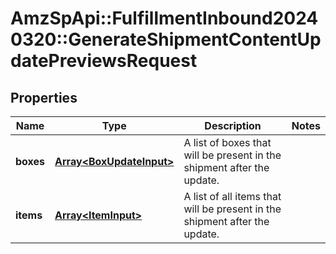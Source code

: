 # AmzSpApi::FulfillmentInbound20240320::GenerateShipmentContentUpdatePreviewsRequest

## Properties
Name | Type | Description | Notes
------------ | ------------- | ------------- | -------------
**boxes** | [**Array&lt;BoxUpdateInput&gt;**](BoxUpdateInput.md) | A list of boxes that will be present in the shipment after the update. | 
**items** | [**Array&lt;ItemInput&gt;**](ItemInput.md) | A list of all items that will be present in the shipment after the update. | 

